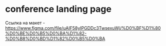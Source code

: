 # conference landing page

Ссылка на макет - https://www.figma.com/file/uAlF58yIPGDDc3TwsexuWj/%D0%BF%D1%80%D0%BE%D0%B5%D0%BA%D1%82-%D0%B8%D0%BD%D1%82%D0%B5%D0%BA  
